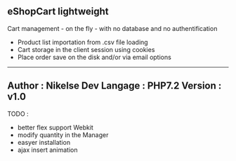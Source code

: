 eShopCart lightweight
--------------------------------------------------------------------------------

Cart management - on the fly - with no database and no authentification
- Product list importation from .csv file loading
- Cart storage in the client session using cookies
- Place order save on the disk and/or via email options
--------------------------------------------------------------------------------

Author : Nikelse Dev
Langage : PHP7.2
Version : v1.0
--------------------------------------------------------------------------------

TODO :
- better flex support Webkit
- modify quantity in the Manager
- easyer installation
- ajax insert animation